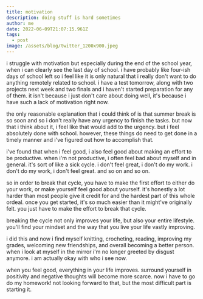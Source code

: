 ```yaml
---
title: motivation
description: doing stuff is hard sometimes
author: me
date: 2022-06-09T21:07:15.961Z
tags:
  - post
image: /assets/blog/twitter_1200x900.jpeg
---
```

i struggle with motivation but especially during the end of the school year, when i can clearly see the last day of school. i have probably like four-ish days of school left so i feel like it is only natural that i really don't want to do anything remotely related to school. i have a test tomorrow, along with two projects next week and two finals and i haven't started preparation for any of them. it isn't because i just don't care about doing well, it's because i have such a lack of motivation right now.

the only reasonable explanation that i could think of is that summer break is so soon and so i don't really have any urgency to finish the tasks. but now that i think about it, i feel like that would add to the urgency. but i feel absolutely done with school. however, these things do need to get done in a timely manner and i've figured out how to accomplish that.

i've found that when i feel good, i also feel good about making an effort to be productive. when i'm not productive, i often feel bad about myself and in general. it's sort of like a sick cycle. i don't feel great, i don't do my work. i don't do my work, i don't feel great. and so on and so on.

so in order to break that cycle, you have to make the first effort to either do your work, or make yourself feel good about yourself. it's honestly a lot harder than most people give it credit for and the hardest part of this whole ordeal. once you get started, it's so much easier than it might've originally felt. you just have to make the effort to break that cycle.

breaking the cycle not only improves your life, but also your entire lifestyle. you'll find your mindset and the way that you live your life vastly improving.

i did this and now i find myself knitting, crocheting, reading, improving my grades, welcoming new friendships, and overall becoming a better person. when i look at myself in the mirror i'm no longer greeted by disgust anymore. i am actually okay with who i see now.

when you feel good, everything in your life improves. surround yourself in positivity and negative thoughts will become more scarce. now i have to go do my homework! not looking forward to that, but the most difficult part is starting it.